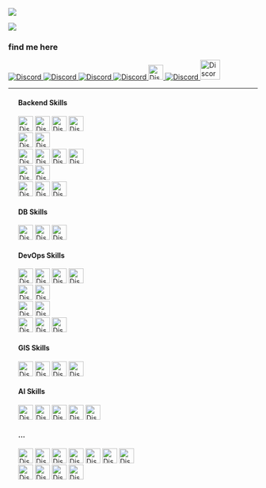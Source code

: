 ![](https://komarev.com/ghpvc/?username=behzad-azadi2693)
<p>
    <img src='https://github-readme-stats.vercel.app/api?username=behzad-azadi2693&show_icons=true&theme=gotham'>
</p>
<h3>find me here</h3>
<div>
    <div class="row">
        <a href='mailto:behzad.azadi2693@gmail.com'>
            <img alt="Discord" src="https://img.shields.io/badge/GMAIL-ab373c.svg?style=for-the-badge&logo=gmail&logoColor=orange">
        </a>
        <a href='https://telegram.me/behzad_azadi'>
            <img alt="Discord" src="https://img.shields.io/badge/TELEGRAM-dcf3dc.svg?style=for-the-badge&logo=telegram&logoColor=blue">
        </a>
        <a href='https://telegram.me/code_crafters'>
            <img alt="Discord" src="https://img.shields.io/badge/TELEGRAM Channel-dcf3dc.svg?style=for-the-badge&logo=telegram&logoColor=blue">
        </a>
        <a href="https://codecrafters.ir"> 
            <img alt="Discord" src="https://img.shields.io/badge/Website-305e8c.svg?style=for-the-badge&logo=resume&logoColor=green">
        </a>
        <a href='https://github.com/behzad-azadi'>
            <img style="height:30px;" alt="Discord" src="https://img.shields.io/badge/Another account-030903.svg?style=plasic&logo=GitHub">
        </a>
        <a href='https://wa.me/+989032627632'>
            <img alt="Discord" src="https://img.shields.io/badge/WHATSAPP-3cab37.svg?style=for-the-badge&logo=whatsapp&logoColor=orange">
        </a>
        <a href="https://github.com/behzad-azadi2693/behzad-azadi2693/blob/main/img/behzad%20azadi.pdf"> 
            <img  style="height:40px;" alt="Discord" src="https://img.shields.io/badge/my resume-305e8c.svg?style=for-the-badge&logo=resume&logoColor=green">
        </a>
    </div>
</div>

<hr>
<div>
    <div style="margin: 20px;">
    <h4>Backend Skills</h4>
        <img style="height:30px;" alt="Discord" src="https://img.shields.io/badge/Python-030903.svg?style=flat&logo=python&logoColor=yellow">
        <img style="height:30px;" alt="Discord" src="https://img.shields.io/badge/Django-030903.svg?style=flat&logo=django&logoColor=green">
        <img style="height:30px;" alt="Discord" src="https://img.shields.io/badge/UnitTest-030903.svg?style=plasic&logo=pytest">
        <img style="height:30px;" alt="Discord" src="https://img.shields.io/badge/SQL-030903.svg?style=flat&logo=SQL&logoColor=blue">
    <br>
        <img style="height:30px;" alt="Discord" src="https://img.shields.io/badge/FastAPI-030903.svg?style=flat&logo=fastapi&logoColor=green">
        <img style="height:30px;" alt="Discord" src="https://img.shields.io/badge/DjangoRestFrameWork-030903.svg?style=flat&logo=django&logoColor=white">
    <br>
        <img style="height:30px;" alt="Discord" src="https://img.shields.io/badge/Celery-030903.svg?style=flat&logo=celery&logoColor=green">
        <img style="height:30px;" alt="Discord" src="https://img.shields.io/badge/Rabbitmq-030903.svg?style=flat&logo=rabbitmq&logoColor=orange">
        <img style="height:30px;" alt="Discord" src="https://img.shields.io/badge/Nginx-030903.svg?style=plasic&logo=nginx&logoColor=green">
        <img style="height:30px;" alt="Discord" src="https://img.shields.io/badge/Uwsgi-030903.svg?style=plasic&logo=Uwsgi&logoColor=green">
    <br>
        <img style="height:30px;" alt="Discord" src="https://img.shields.io/badge/ElasticSearch-030903.svg?style=plasic&logo=elasticsearch&logoColor=white">
        <img style="height:30px;" alt="Discord" src="https://img.shields.io/badge/Haystack-030903.svg?style=plasic&logo=elasticstack&logoColor=olive">
    <br>
        <img style="height:30px;" alt="Discord" src="https://img.shields.io/badge/Git-030903.svg?style=plasic&logo=git">
        <img style="height:30px;" alt="Discord" src="https://img.shields.io/badge/Github-030903.svg?style=plasic&logo=GitHub">
        <img style="height:30px;" alt="Discord" src="https://img.shields.io/badge/Gitlab-030903.svg?style=plasic&logo=GitLab">
    <br>
        <h4>DB Skills</h4>
        <img style="height:30px;" alt="Discord" src="https://img.shields.io/badge/PostgreSQL-030903.svg?style=flat&logo=postgresql&logoColor=blue">
        <img style="height:30px;" alt="Discord" src="https://img.shields.io/badge/MongoDB-030903.svg?style=flat&logo=mongodb&logoColor=green">
        <img style="height:30px;" alt="Discord" src="https://img.shields.io/badge/Redis-030903.svg?style=plasic&logo=redis&logoColor=red">
    <br>
        <h4>DevOps Skills</h4>
        <img style="height:30px;" alt="Discord" src="https://img.shields.io/badge/linux-030903.svg?style=flat&logo=Linux">
        <img style="height:30px;" alt="Discord" src="https://img.shields.io/badge/Bash%20Script-030903?style=for-the-badge&logo=GNU%20Bash&logoColor=white">
        <img style="height:30px;" alt="Discord" src="https://img.shields.io/badge/Docker-030903.svg?style=plasic&logo=docker&logoColor=blue">
        <img style="height:30px;" alt="Discord" src="https://img.shields.io/badge/DockerCompose-030903.svg?style=plasic&logo=docker&logoColor=orange">
    <br>
        <img style="height:30px;" alt="Discord" src="https://img.shields.io/badge/Gitlab-ci-030903.svg?style=plasic&logo=GitLab">
        <img style="height:30px;" alt="Discord" src="https://img.shields.io/badge/ELK-030903.svg?style=plasic&logo=elastic&logoColor=red">
    <br>
        <img style="height:30px;" alt="Discord" src="https://img.shields.io/badge/Kubernetes-030903.svg?style=plasic&logo=Kubernetes&logoColor=aqua">
        <img style="height:30px;" alt="Discord" src="https://img.shields.io/badge/Ansible-030903.svg?style=plasic&logo=Ansible&logoColor=white">
    <br>
        <img style="height:30px;" alt="Discord" src="https://img.shields.io/badge/grafana-030903.svg?style=plasic&logo=grafana&logoColor=orange">
        <img style="height:30px;" alt="Discord" src="https://img.shields.io/badge/loki-030903.svg?style=plasic&logo=grafana&logoColor=orange">
        <img style="height:30px;" alt="Discord" src="https://img.shields.io/badge/influxdb-030903.svg?style=plasic&logo=influxdb&logoColor=blue">
    <br>
        <h4>GIS Skills</h4>
        <img style="height:30px;" alt="Discord" src="https://img.shields.io/badge/GIS-030903.svg?style=plasic&logo=Qgis">
        <img style="height:30px;" alt="Discord" src="https://img.shields.io/badge/OSM-030903.svg?style=plasic&logo=openstreetmap">
        <img style="height:30px;" alt="Discord" src="https://img.shields.io/badge/geodjango-030903.svg?style=plasic&logo=django&logoColor=green">
        <img style="height:30px;" alt="Discord" src="https://img.shields.io/badge/postgis-030903.svg?style=plasic&logo=postgresql&logoColor=green">
    <br>
        <h4>AI Skills</h4>
        <img style="height:30px;" alt="Discord" src="https://img.shields.io/badge/AI-030903.svg?style=plasic&logo=ai&logoColor=green">
        <img style="height:30px;" alt="Discord" src="https://img.shields.io/badge/ML-030903.svg?style=plasic&logo=ai&logoColor=green">
        <img style="height:30px;" alt="Discord" src="https://img.shields.io/badge/DL-030903.svg?style=plasic&logo=ai&logoColor=green">
        <img style="height:30px;" alt="Discord" src="https://img.shields.io/badge/ANNs-030903.svg?style=plasic&logo=ai&logoColor=green">
        <img style="height:30px;" alt="Discord" src="https://img.shields.io/badge/NLP-030903.svg?style=plasic&logo=ai&logoColor=green">
    <br>
        <h4>...</h4>
        <img style="height:30px;" alt="Discord" src="https://img.shields.io/badge/SOA-030903.svg?style=plasic&logo=SOA&logoColor=aqua">
        <img style="height:30px;" alt="Discord" src="https://img.shields.io/badge/Microservices-030903.svg?style=plasic&logo=microservices&logoColor=aqua">
        <img style="height:30px;" alt="Discord" src="https://img.shields.io/badge/SSO-030903.svg?style=plasic&logo=SSO&logoColor=aqua">
        <img style="height:30px;" alt="Discord" src="https://img.shields.io/badge/DDD-030903.svg?style=plasic&logo=DDD&logoColor=aqua">
        <img style="height:30px;" alt="Discord" src="https://img.shields.io/badge/TDD-030903.svg?style=plasic&logo=TDD&logoColor=aqua">
        <img style="height:30px;" alt="Discord" src="https://img.shields.io/badge/Scrum-030903.svg?style=flat&logo=scrum&logoColor=orange">
        <img style="height:30px;" alt="Discord" src="https://img.shields.io/badge/Agile-030903.svg?style=plasic&logo=agile&logoColor=blue">
        <br>
        <img style="height:30px;" alt="Discord" src="https://img.shields.io/badge/vscode-030903.svg?style=plasic&logo=visualstudiocode&logoColor=blue">
        <img style="height:30px;" alt="Discord" src="https://img.shields.io/badge/jupyter-030903.svg?style=plasic&logo=jupyter">
        <img style="height:30px;" alt="Discord" src="https://img.shields.io/badge/LPIC-030903.svg?style=plasic&logo=LPIC">
        <img style="height:30px;" alt="Discord" src="https://img.shields.io/badge/Software-Engineer-030903.svg?style=plasic&logo=SoftwareEngineer">
    </div>
</div>














